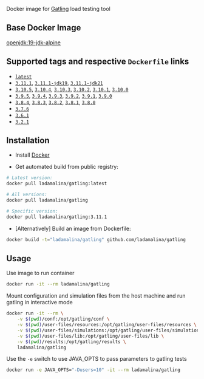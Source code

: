 Docker image for [Gatling](https://gatling.io/) load testing tool

## Base Docker Image

[openjdk:19-jdk-alpine](https://hub.docker.com/_/openjdk)

## Supported tags and respective `Dockerfile` links

* [`latest`](https://github.com/ladamalina/gatling/blob/master/3.11.1-jdk19/Dockerfile)
* [`3.11.1`](https://github.com/ladamalina/gatling/blob/master/3.11.1/Dockerfile), [`3.11.1-jdk19`](https://github.com/ladamalina/gatling/blob/master/3.11.1-jdk19/Dockerfile), [`3.11.1-jdk21`](https://github.com/ladamalina/gatling/blob/master/3.11.1-jdk21/Dockerfile)
* [`3.10.5`](https://github.com/ladamalina/gatling/blob/master/3.10.5/Dockerfile), [`3.10.4`](https://github.com/ladamalina/gatling/blob/master/3.10.4/Dockerfile), [`3.10.3`](https://github.com/ladamalina/gatling/blob/master/3.10.3/Dockerfile), [`3.10.2`](https://github.com/ladamalina/gatling/blob/master/3.10.2/Dockerfile), [`3.10.1`](https://github.com/ladamalina/gatling/blob/master/3.10.1/Dockerfile), [`3.10.0`](https://github.com/ladamalina/gatling/blob/master/3.10.0/Dockerfile)
* [`3.9.5`](https://github.com/ladamalina/gatling/blob/master/3.9.5/Dockerfile), [`3.9.4`](https://github.com/ladamalina/gatling/blob/master/3.9.4/Dockerfile), [`3.9.3`](https://github.com/ladamalina/gatling/blob/master/3.9.3/Dockerfile), [`3.9.2`](https://github.com/ladamalina/gatling/blob/master/3.9.2/Dockerfile), [`3.9.1`](https://github.com/ladamalina/gatling/blob/master/3.9.1/Dockerfile), [`3.9.0`](https://github.com/ladamalina/gatling/blob/master/3.9.0/Dockerfile)
* [`3.8.4`](https://github.com/ladamalina/gatling/blob/master/3.8.4/Dockerfile), [`3.8.3`](https://github.com/ladamalina/gatling/blob/master/3.8.3/Dockerfile), [`3.8.2`](https://github.com/ladamalina/gatling/blob/master/3.8.2/Dockerfile), [`3.8.1`](https://github.com/ladamalina/gatling/blob/master/3.8.1/Dockerfile), [`3.8.0`](https://github.com/ladamalina/gatling/blob/master/3.8.0/Dockerfile)
* [`3.7.6`](https://github.com/ladamalina/gatling/blob/master/3.7.6/Dockerfile)
* [`3.6.1`](https://github.com/ladamalina/gatling/blob/master/3.6.1/Dockerfile)
* [`3.2.1`](https://github.com/ladamalina/gatling/blob/master/3.2.1/Dockerfile)

## Installation

* Install [Docker](https://www.docker.com/)

* Get automated build from public registry:

```bash
# Latest version:
docker pull ladamalina/gatling:latest

# All versions:
docker pull ladamalina/gatling

# Specific version:
docker pull ladamalina/gatling:3.11.1
```

* [Alternatively] Build an image from Dockerfile:

```bash
docker build -t="ladamalina/gatling" github.com/ladamalina/gatling
````

## Usage

Use image to run container

```bash
docker run -it --rm ladamalina/gatling
```

Mount configuration and simulation files from the host machine and run gatling in interactive mode

```bash
docker run -it --rm \
    -v $(pwd)/conf:/opt/gatling/conf \
    -v $(pwd)/user-files/resources:/opt/gatling/user-files/resources \
    -v $(pwd)/user-files/simulations:/opt/gatling/user-files/simulations \
    -v $(pwd)/user-files/lib:/opt/gatling/user-files/lib \
    -v $(pwd)/results:/opt/gatling/results \
    ladamalina/gatling
```

Use the `-e` switch to use JAVA_OPTS to pass parameters to gatling tests

```bash
docker run -e JAVA_OPTS="-Dusers=10" -it --rm ladamalina/gatling
```
